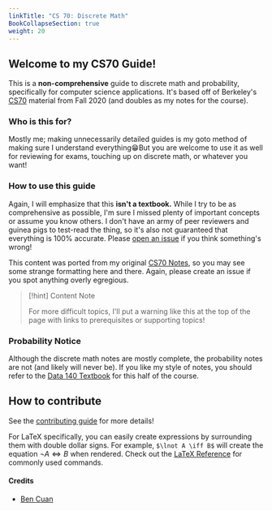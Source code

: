 ```yaml
---
linkTitle: "CS 70: Discrete Math"
BookCollapseSection: true
weight: 20
---
```


## Welcome to my CS70 Guide!

This is a **non-comprehensive** guide to discrete math and probability, specifically for computer science applications. It's based off of Berkeley's [CS70](https://www.eecs70.org/) material from Fall 2020 (and doubles as my notes for the course).

### Who is this for?

Mostly me; making unnecessarily detailed guides is my goto method of making sure I understand everything😁But you are welcome to use it as well for reviewing for exams, touching up on discrete math, or whatever you want!

### How to use this guide

Again, I will emphasize that this **isn't a textbook.** While I try to be as comprehensive as possible, I'm sure I missed plenty of important concepts or assume you know others. I don't have an army of peer reviewers and guinea pigs to test-read the thing, so it's also not guaranteed that everything is 100% accurate. Please [open an issue](https://github.com/64bitpandas/cs70-notes/issues) if you think something's wrong!

This content was ported from my original [CS70 Notes](https://cs70.bencuan.me), so you may see some strange formatting here and there. Again, please create an issue if you spot anything overly egregious.


> [!hint] Content Note
>
> For more difficult topics, I'll put a warning like this at the top of the page with links to prerequisites or supporting topics!

### Probability Notice

Although the discrete math notes are mostly complete, the probability notes are not (and likely will never be). If you like my style of notes, you should refer to the [Data 140 Textbook](https://prob140.org/textbook/content/README.html) for this half of the course.

## How to contribute

See the [contributing guide](/contributing) for more details!

For LaTeX specifically, you can easily create expressions by surrounding them with double dollar signs. For example, `$\lnot A \iff B$` will create the equation $\lnot A \iff B$ when rendered. Check out the [LaTeX Reference](/cs70/latex-reference.md) for commonly used commands.

#### Credits

* [Ben Cuan](https://github.com/64bitpandas)
